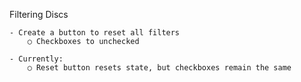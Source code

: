 Filtering Discs

    - Create a button to reset all filters
    	○ Checkboxes to unchecked

    - Currently:
    	○ Reset button resets state, but checkboxes remain the same
